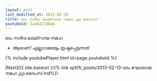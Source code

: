 ```yaml
---
layout: post
last_modified_at: 2021-03-29
title: ഓം സർവ ലാല്സായ നമഹ ൧൧ ടൈംസ്
youtubeId: Iwv6Z2l6NaQ
---
```

 
 
 ഓം സർവ ലാല്സായ നമഹ 
 
 -  ആരാണ് എല്ലാവരേയും ഇഷ്ടപ്പെടുന്നത് 
 
  
 
  
 
 
 
 
 
 


{% include youtubePlayer.html id=page.youtubeId %}
 
[Next]({{ site.baseurl }}{% link  split1/_posts/2013-02-13-ഓം ഘോരായ നമഹ ൧൧ ടൈംസ്.md%})
 
